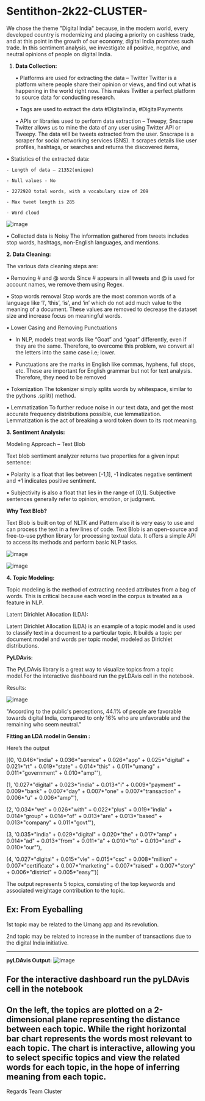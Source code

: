 # Sentithon-2k22-CLUSTER-
We chose the theme "Digital India" because, in the modern world, every developed country is modernizing and placing a priority on cashless trade, and at this point in the growth of our economy, digital India promotes such trade. In this sentiment analysis, we investigate all positive, negative, and neutral opinions of people on digital India.
1. **Data Collection:**

    •	Platforms are used for extracting the data – Twitter
	  Twitter is a platform where people share their opinion or views, and find out what is happening in the world right now. This makes Twitter a perfect platform to     source data for conducting research.
  
   •	Tags are used to extract the data 
	 #Digitalindia, #DigitalPayments
   
    •	APIs or libraries used to perform data extraction – Tweepy, Snscrape
	Twitter allows us to mine the data of any user using Twitter API or Tweepy. The data will be tweets extracted from the user. Snscrape is a scraper for social networking services (SNS). It 	scrapes details like user profiles, hashtags, or searches and returns the discovered items, 
  
  •	Statistics of the extracted data:
  
	- Length of data – 21352(unique)
  
	- Null values - No
  
	- 2272920 total words, with a vocabulary size of 209
  
	- Max tweet length is 285
  
	- Word cloud
  
  ![image](https://user-images.githubusercontent.com/75737889/206871587-5a553e80-7f76-491e-b6db-a887f84cb4f5.png)

•	Collected data is Noisy
	The information gathered from tweets includes stop words, hashtags, non-English languages, and mentions.
  
**2. Data Cleaning:**

The various data cleaning steps are:

•	Removing # and @ words
Since # appears in all tweets and @ is used for account names, we remove them using Regex.

•	Stop words removal
Stop words are the most common words of a language like ‘I’, ‘this’, ‘is’, and ‘in’ which do not add much value to the meaning of a document. These values are removed to decrease the dataset size and increase focus on meaningful words.

•	Lower Casing and Removing Punctuations

- In NLP, models treat words like “Goat” and “goat” differently, even if they are the same. Therefore, to overcome this problem, we convert all the letters into the same case i.e; lower.

- Punctuations are the marks in English like commas, hyphens, full stops, etc. These are important for English grammar but not for text analysis. Therefore, they need to be removed

•	Tokenization
The tokenizer simply splits words by whitespace, similar to the pythons .split() method.

•	Lemmatization
To further reduce noise in our text data, and get the most accurate frequency distributions possible, cue lemmatization. Lemmatization is the act of breaking a word token down to its root meaning.

**3. Sentiment Analysis:**

Modeling Approach – Text Blob

Text blob sentiment analyzer returns two properties for a given input sentence:

•	Polarity is a float that lies between [-1,1], -1 indicates negative sentiment and +1 indicates positive sentiment.

•	Subjectivity is also a float that lies in the range of [0,1]. Subjective sentences generally refer to opinion, emotion, or judgment.

**Why Text Blob?**

Text Blob is built on top of NLTK and Pattern also it is very easy to use and can process the text in a few lines of code. Text Blob is an open-source and free-to-use python library for processing textual data. It offers a simple API to access its methods and perform basic NLP tasks.

![image](https://user-images.githubusercontent.com/75737889/206871757-be8c72db-d120-4519-a839-04913aaed73e.png)


![image](https://user-images.githubusercontent.com/75737889/206871766-27275150-f8fc-4204-a954-63b9f0c3723f.png)

**4. Topic Modeling:**

Topic modeling is the method of extracting needed attributes from a bag of words. This is critical because each word in the corpus is treated as a feature in NLP.

Latent Dirichlet Allocation (LDA):

Latent Dirichlet Allocation (LDA) is an example of a topic model and is used to classify text in a document to a particular topic. It builds a topic per document model and words per topic model, modeled as Dirichlet distributions.

**PyLDAvis:**

The PyLDAvis library is a great way to visualize topics from a topic model.For the interactive dashboard run the pyLDAvis cell in the notebook.

Results:

![image](https://user-images.githubusercontent.com/75737889/206871833-86cdfd88-d081-466a-a636-1a2578d4795d.png)

"According to the public's perceptions, 44.1% of people are favorable towards digital India, compared to only 16% who are unfavorable and the remaining who seem neutral."

**Fitting an LDA model in Gensim :**

Here’s the output

[(0,
  '0.046*"india" + 0.036*"service" + 0.026*"app" + 0.025*"digital" + 0.021*"rt" + 0.019*"state" + 0.014*"this" + 0.011*"umang" + 0.011*"government" + 0.010*"amp"'),
  
 (1,
  '0.027*"digital" + 0.023*"india" + 0.013*"i" + 0.009*"payment" + 0.009*"bank" + 0.007*"day" + 0.007*"one" + 0.007*"transaction" + 0.006*"u" + 0.006*"amp"'),
  
 (2,
  '0.034*"we" + 0.026*"with" + 0.022*"plus" + 0.019*"india" + 0.014*"group" + 0.014*"of" + 0.013*"are" + 0.013*"based" + 0.013*"company" + 0.011*"govt"'),
  
 (3,
  '0.035*"india" + 0.029*"digital" + 0.020*"the" + 0.017*"amp" + 0.014*"ad" + 0.013*"from" + 0.011*"a" + 0.010*"to" + 0.010*"and" + 0.010*"our"'),
  
 (4,
  '0.027*"digital" + 0.015*"vle" + 0.015*"csc" + 0.008*"million" + 0.007*"certificate" + 0.007*"marketing" + 0.007*"raised" + 0.007*"story" + 0.006*"district" + 0.005*"easy"')]

The output represents 5 topics, consisting of the top keywords and associated weightage contribution to the topic.

Ex: From Eyeballing
---
1st topic may be related to the Umang app and its revolution.

2nd topic may be related to increase in the number of transactions due to the digital India initiative.

---
**pyLDAvis Output:**
![image](https://user-images.githubusercontent.com/75737889/206871951-596bf996-c6b0-4f8e-b2b5-e58bf50802cb.png)

For the interactive dashboard run the pyLDAvis cell in the notebook 
---
On the left, the topics are plotted on a 2-dimensional plane representing the distance between each topic. While the right horizontal bar chart represents the words most relevant to each topic. The chart is interactive, allowing you to select specific topics and view the related words for each topic, in the hope of inferring meaning from each topic.
---
Regards Team Cluster






